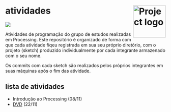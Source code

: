 <h1> atividades
  <img align="right" alt="Project logo" src="https://user-images.githubusercontent.com/41346220/222979342-5ac79a32-b209-4ed1-af14-45d90f5056a5.png" width=102px>
</h1>

<p>
    <img src="https://img.shields.io/badge/Processing-2E5DEE.svg" />
</p>

Atividades de programação do grupo de estudos realizadas em Processing. Este repositório é organizado de forma com que cada atividade fiqeu registrada em sua seu próprio diretório, com o projeto (sketch) produzido individualmente por cada integrante armazenado com o seu nome.

Os commits com cada sketch são realizados pelos próprios integrantes em suas máquinas após o fim das atividade.

## lista de atividades
- Introdução ao Processing (08/11)
- [DVD](https://github.com/pixel-ifsc/atividades/tree/main/DVD) (22/11)
